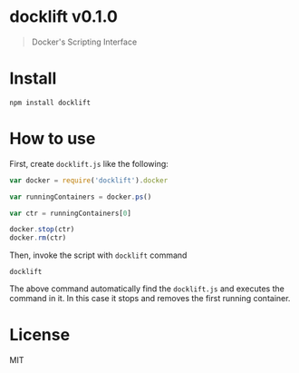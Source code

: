 # docklift v0.1.0

> Docker's Scripting Interface

# Install

    npm install docklift

# How to use

First, create `docklift.js` like the following:

```js
var docker = require('docklift').docker

var runningContainers = docker.ps()

var ctr = runningContainers[0]

docker.stop(ctr)
docker.rm(ctr)
```

Then, invoke the script with `docklift` command

    docklift

The above command automatically find the `docklift.js` and executes the command in it. In this case it stops and removes the first running container.

# License

MIT
